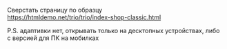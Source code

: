 Сверстать страницу по образцу  
https://htmldemo.net/trio/trio/index-shop-classic.html  
  
P.S. адаптивки нет, открывать только на десктопных устройствах, либо с версией для ПК на мобилках
